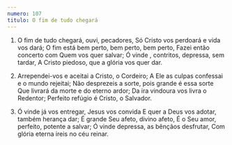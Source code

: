 ```yaml
---
numero: 107
titulo: O fim de tudo chegará
---
```

1. O fim de tudo chegará, ouvi, pecadores,
Só Cristo vos perdoará e vida vos dará;
O fim está bem perto, bem perto, bem perto,
Fazei então concerto com Quem vos quer salvar;
Ó vinde , contritos, depressa, sem tardar,
A Cristo piedoso, que a glória vos quer dar.

2. Arrependei-vos e aceitai a Cristo, o Cordeiro;
A Ele as culpas confessai e o mundo rejeitai;
Não desprezeis a sorte, pois grande é essa sorte
Que livrará da morte e do eterno ardor;
Da ira vindoura vos livra o Redentor;
Perfeito refúgio é Cristo, o Salvador.

3. Ó vinde já vos entregar, Jesus vos convida
E quer a Deus vos adotar, também herança dar;
É grande Seu afeto, divino afeto,
É o Seu amor, perfeito, potente a salvar;
Ó vinde depressa, as bênçãos desfrutar,
Com glória eterna ireis no céu reinar.
